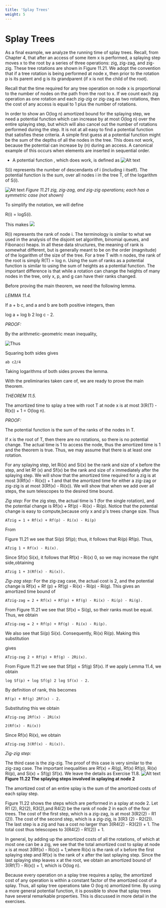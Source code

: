 ```yaml
---
title: 'Splay Trees'
weight: 5
---
```


# Splay Trees

As a final example, we analyze the running time of splay trees. Recall, from Chapter 4, that after an access of some item x is performed, a splaying step moves x to the root by a series of three operations: zig, zig-zag, and zig-zig. These tree rotations are shown in Figure 11.21. We adopt the convention that if a tree rotation is being performed at node x, then prior to the rotation p is its parent and g is its grandparent (if x is not the child of the root).

Recall that the time required for any tree operation on node x is proportional to the number of nodes on the path from the root to x. If we count each zig operation as one rotation and each zig-zig or zig-zag as two rotations, then the cost of any access is equal to 1 plus the number of rotations.

In order to show an O(log n) amortized bound for the splaying step, we need a potential function which can increase by at most O(log n) over the entire splaying step, but which will also cancel out the number of rotations performed during the step. It is not at all easy to find a potential function that satisfies these criteria. A simple first guess at a potential function might be the sum of the depths of all the nodes in the tree. This does not work, because the potential can increase by (n) during an access. A canonical example of this occurs when elements are inserted in sequential order.

- A potential function , which does work, is defined as
![Alt text](formula5.png)

S(i) represents the number of descendants of i (including i itself). The potential function is the sum, over all nodes i in the tree T, of the logarithm of S(i).

![Alt text](fig11.21.png)
*Figure 11.21 zig, zig-zag, and zig-zig operations; each has a symmetric case (not shown)*

To simplify the notation, we will define

R(i) = logS(i).

This makes
![](formula6.png)

R(i) represents the rank of node i. The terminology is similar to what we used in the analysis of the disjoint set algorithm, binomial queues, and Fibonacci heaps. In all these data structures, the meaning of rank is somewhat different, but is generally meant to be on the order (magnitude) of the logarithm of the size of the tree. For a tree T with n nodes, the rank of the root is simply R(T) = log n. Using the sum of ranks as a potential function is similar to using the sum of heights as a potential function. The important difference is that while a rotation can change the heights of many nodes in the tree, only x, p, and g can have their ranks changed.

Before proving the main theorem, we need the following lemma.

*LEMMA 11.4.*

If a + b c, and a and b are both positive integers, then

log a + log b 2 log c - 2.

*PROOF:*

By the arithmetic-geometric mean inequality,

![Thus](formula7.png)

Squaring both sides gives
```
ab c2/4
```
Taking logarithms of both sides proves the lemma.

With the preliminaries taken care of, we are ready to prove the main theorem.

*THEOREM 11.5.*

The amortized time to splay a tree with root T at node x is at most 3(R(T) - R(x)) + 1 = O(log n).

*PROOF:*

The potential function is the sum of the ranks of the nodes in T.

If x is the root of T, then there are no rotations, so there is no potential change. The actual time is 1 to access the node, thus the amortized time is 1 and the theorem is true. Thus, we may assume that there is at least one rotation.

For any splaying step, let Ri(x) and Si(x) be the rank and size of x before the step, and let Rf (x) and Sf(x) be the rank and size of x immediately after the splaying step. We will show that the amortized time required for a zig is at most 3(Rf(x) - Ri(x)) + 1 and that the amortized time for either a zig-zag or zig-zig is at most 3(Rf(x) - Ri(x)). We will show that when we add over all steps, the sum telescopes to the desired time bound.

*Zig step:* For the zig step, the actual time is 1 (for the single rotation), and the potential change is Rf(x) + Rf(p) - Ri(x) - Ri(p). Notice that the potential change is easy to compute,because only x and p's trees change size. Thus
```
ATzig = 1 + Rf(x) + Rf(p) - Ri(x) - Ri(p)

```

From

Figure 11.21 we see that Si(p) Sf(p); thus, it follows that Ri(p) Rf(p). Thus,
```
ATzig 1 + Rf(x) - Ri(x).
```

Since Sf(x) Si(x), it follows that Rf(x) - Ri(x) 0, so we may increase the right side,obtaining
```
ATzig 1 + 3(Rf(x) - Ri(x)).
```

*Zig-zag step:* For the zig-zag case, the actual cost is 2, and the potential change is Rf(x) + Rf (p) + Rf(g) - Ri(x) - Ri(p) - Ri(g). This gives an amortized time bound of
```
ATzig-zag = 2 + Rf(x) + Rf(p) + Rf(g) - Ri(x) - Ri(p) - Ri(g).
```

From Figure 11.21 we see that Sf(x) = Si(g), so their ranks must be equal. Thus, we obtain
```
ATzig-zag = 2 + Rf(p) + Rf(g) - Ri(x) - Ri(p).
```

We also see that Si(p) Si(x). Consequently, Ri(x) Ri(p). Making this substitution

gives
```
ATzig-zag 2 + Rf(p) + Rf(g) - 2Ri(x).
```

From Figure 11.21 we see that Sf(p) + Sf(g) Sf(x). If we apply Lemma 11.4, we obtain
```
log Sf(p) + log Sf(g) 2 log Sf(x) - 2.
```
By definition of rank, this becomes
```
Rf(p) + Rf(g) 2Rf(x) - 2.
```
Substituting this we obtain
```
ATzig-zag 2Rf(x) - 2Ri(x)

2(Rf(x) - Ri(x))
```

Since Rf(x) Ri(x), we obtain

```
ATzig-zag 3(Rf(x) - Ri(x)).
```

*Zig-zig step:*

 The third case is the zig-zig. The proof of this case is very similar to the zig-zag case. The important inequalities are Rf(x) _= Ri_(g), Rf(x) Rf(p), Ri(x) Ri(p), and Si(x) + Sf(g) Sf(x). We leave the details as Exercise 11.8.
![Alt text](fig11.22.png)
**Figure 11.22 The splaying steps involved in splaying at node 2**

The amortized cost of an entire splay is the sum of the amortized costs of each splay step.

Figure 11.22 shows the steps which are performed in a splay at node 2. Let R1 (2), R2(2), R3(2),and R4(2) be the rank of node 2 in each of the four trees. The cost of the first step, which is a zig-zag, is at most 3(R2(2) - R1 (2)). The cost of the second step, which is a zig-zig, is 3(R3 (2) - R2(2)). The last step is a zig and has a cost no larger than 3(R4(2) - R3(2)) + 1. The total cost thus telescopes to 3(R4(2) - R1(2)) + 1.

In general, by adding up the amortized costs of all the rotations, of which at most one can be a zig, we see that the total amortized cost to splay at node x is at most 3(Rf(x) - Ri(x)) + 1,where Ri(x) is the rank of x before the first splaying step and Rf(x) is the rank of x after the last splaying step. Since the last splaying step leaves x at the root, we obtain an amortized bound of 3(Rf(T) - Ri(x)) + 1, which is O(log n).

Because every operation on a splay tree requires a splay, the amortized cost of any operation is within a constant factor of the amortized cost of a splay. Thus, all splay tree operations take O (log n) amortized time. By using a more general potential function, it is possible to show that splay trees have several remarkable properties. This is discussed in more detail in the exercises.